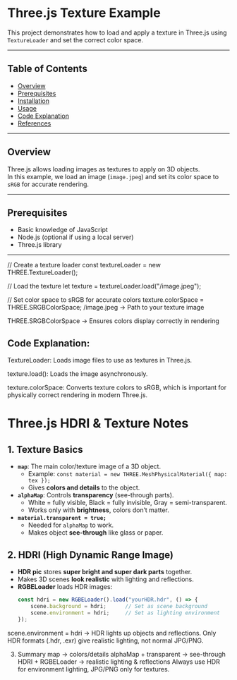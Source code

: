 # Three.js Texture Example

This project demonstrates how to load and apply a texture in Three.js using `TextureLoader` and set the correct color space.

---

## Table of Contents

- [Overview](#overview)
- [Prerequisites](#prerequisites)
- [Installation](#installation)
- [Usage](#usage)
- [Code Explanation](#code-explanation)
- [References](#references)

---

## Overview

Three.js allows loading images as textures to apply on 3D objects.  
In this example, we load an image (`image.jpeg`) and set its color space to `sRGB` for accurate rendering.

---

## Prerequisites

- Basic knowledge of JavaScript
- Node.js (optional if using a local server)
- Three.js library

---

// Create a texture loader
const textureLoader = new THREE.TextureLoader();

// Load the texture
let texture = textureLoader.load("/image.jpeg");

// Set color space to sRGB for accurate colors
texture.colorSpace = THREE.SRGBColorSpace;
/image.jpeg → Path to your texture image

THREE.SRGBColorSpace → Ensures colors display correctly in rendering

## Code Explanation:
TextureLoader: Loads image files to use as textures in Three.js.

texture.load(): Loads the image asynchronously.

texture.colorSpace: Converts texture colors to sRGB, which is important for physically correct rendering in modern Three.js.

# Three.js HDRI & Texture Notes
## 1. Texture Basics
- **`map`**: The main color/texture image of a 3D object.  
  - Example: `const material = new THREE.MeshPhysicalMaterial({ map: tex });`  
  - Gives **colors and details** to the object.  
- **`alphaMap`**: Controls **transparency** (see-through parts).  
  - White = fully visible, Black = fully invisible, Gray = semi-transparent.  
  - Works only with **brightness**, colors don’t matter.  
- **`material.transparent = true;`**  
  - Needed for `alphaMap` to work.  
  - Makes object **see-through** like glass or paper.

## 2. HDRI (High Dynamic Range Image)
- **HDR pic** stores **super bright and super dark parts** together.  
- Makes 3D scenes **look realistic** with lighting and reflections.  
- **RGBELoader** loads HDR images:  
  ```js
  const hdri = new RGBELoader().load("yourHDR.hdr", () => {
      scene.background = hdri;      // Set as scene background
      scene.environment = hdri;     // Set as lighting environment
  });

scene.environment = hdri → HDR lights up objects and reflections.
Only HDR formats (.hdr, .exr) give realistic lighting, not normal JPG/PNG.

3. Summary
    map → colors/details
    alphaMap + transparent → see-through
    HDRI + RGBELoader → realistic lighting & reflections
    Always use HDR for environment lighting, JPG/PNG only for textures.